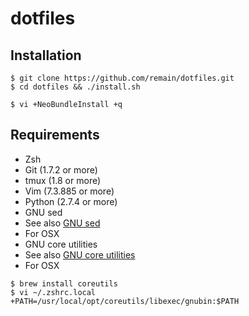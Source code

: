 # dotfiles

## Installation
```
$ git clone https://github.com/remain/dotfiles.git
$ cd dotfiles && ./install.sh

$ vi +NeoBundleInstall +q
```

## Requirements
 * Zsh
 * Git (1.7.2 or more)
 * tmux (1.8 or more)
 * Vim (7.3.885 or more)
 * Python (2.7.4 or more)
 * GNU sed
  * See also [GNU sed](http://www.gnu.org/software/sed/ "GNU sed")
  * For OSX
 * GNU core utilities
  * See also [GNU core utilities](http://www.gnu.org/software/coreutils/ "GNU core utilities")
  * For OSX
<pre><code>$ brew install coreutils
$ vi ~/.zshrc.local
+PATH=/usr/local/opt/coreutils/libexec/gnubin:$PATH
</code></pre>
